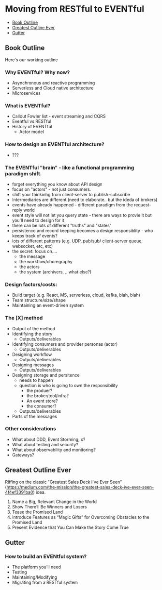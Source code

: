 # Moving from RESTful to EVENTful

 * [Book Outline](#Book-Outline)
 * [Greatest Outline Ever](#Greatest-Outline-Ever)
 * [Gutter](#Gutter)

## Book Outline
Here's our working outline

### Why EVENTful? Why now?
 * Asynchronous and reactive programming
 * Serverless and Cloud native architecture
 * Microservices

### What is EVENTful? 
 * Callout Fowler list - event streaming and CQRS
 * Eventful vs RESTful
 * History of EVENTful 
   * Actor model

### How to design an EVENTful architecture?
 * ???

### The EVENTful "brain" - like a functional programming paradigm shift.
 * forget everything you know about API design
 * focus on "actors" - not just consumers.  
 * shift your thinkinhg from client-server to publish-subscribe
 * Intermediaries are different (need to elaborate.. but the ideda of brokers)
 * events have already happened - different paradigm from the request-reply world
 * event style will not let you query state - there are ways to provie it but you'll need to design for it
 * there can be lots of different "truths" and "states"
 * persistence and record keeping becomes a design responsiblity - who keeps track of events?
 * lots of different patterns (e.g. UDP, pub/sub/ client-server queue, websocket, etc, etc)
 * the secret: focus on....
   * the message
   * the workflow/choregraphy
   * the actors
   * the system (archivers, .. what else?)
    
### Design factors/costs:
 * Build target (e.g. React, MS, serverless, cloud, kafka, blah, blah)
 * Team structure/size/shape
 *  Maintaining an event-driven system
    
### The [X] method 
 * Output of the method
 * Identifying the story
   * Outputs/deliverables
 * Identifying consumers and provider personas (actor)
   * Outputs/deliverables
 * Designing workflow
   * Outputs/deliverables
 * Designing messages
   * Outputs/deliverables
 * Designing storage and persitence
   * needs to happen
   * question is who is going to own the responsibility
     * the produer? 
     * the broker/tool/infra? 
     * An event store? 
     * the consumer?
   * Outputs/deliverables
 * Parts of the messages

### Other considerations
 * What about DDD, Event Storming, x?
 * What about testing and security?
 * What about observability and monitoring?
 * Gateways?

## Greatest Outline Ever
Riffing on the classic "Greatest Sales Deck I've Ever Seen" (https://medium.com/the-mission/the-greatest-sales-deck-ive-ever-seen-4f4ef3391ba0) idea.

 1. Name a Big, Relevant Change in the World
 2. Show There’ll Be Winners and Losers
 3. Tease the Promised Land
 4. Introduce Features as “Magic Gifts” for Overcoming Obstacles to the Promised Land
 5. Present Evidence that You Can Make the Story Come True

## Gutter

### How to build an EVENtful system?
 * The platform you'll need
 * Testing
 * Maintaining/Modifying
 * Migrating from a RESTful system


